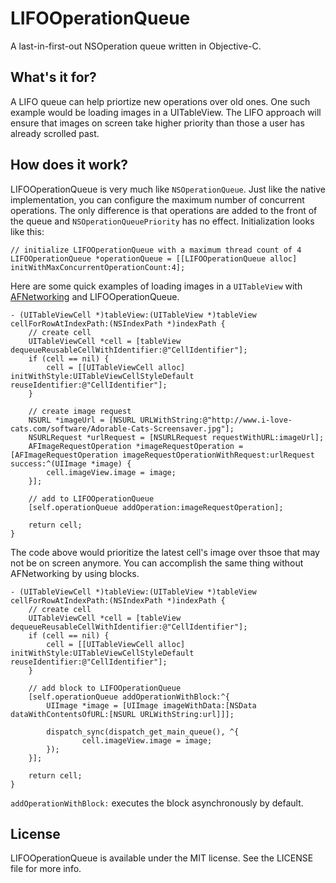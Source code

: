 LIFOOperationQueue
==================

A last-in-first-out NSOperation queue written in Objective-C.

What's it for?
-------------

A LIFO queue can help priortize new operations over old ones. One such example would be loading images in a UITableView. The LIFO approach will ensure that images on screen take higher priority than those a user has already scrolled past.

How does it work?
-----------------

LIFOOperationQueue is very much like `NSOperationQueue`. Just like the native implementation, you can configure the maximum number of concurrent operations. The only difference is that operations are added to the front of the queue and `NSOperationQueuePriority` has no effect. Initialization looks like this:

	// initialize LIFOOperationQueue with a maximum thread count of 4
	LIFOOperationQueue *operationQueue = [[LIFOOperationQueue alloc] initWithMaxConcurrentOperationCount:4];

Here are some quick examples of loading images in a `UITableView` with [AFNetworking](https://www.google.com/url?sa=t&rct=j&q=&esrc=s&source=web&cd=1&cad=rja&ved=0CEcQFjAA&url=https%3A%2F%2Fgithub.com%2FAFNetworking%2FAFNetworking&ei=jTwxUNnPNY6NigLmuYHoAw&usg=AFQjCNE6c3SnPVzdrmQ1-UQ5mEf8Kl9JXg&sig2=WtTzATbO_YTH888N5ZEcAQ) and LIFOOperationQueue.

	- (UITableViewCell *)tableView:(UITableView *)tableView cellForRowAtIndexPath:(NSIndexPath *)indexPath {
 		// create cell
	    UITableViewCell *cell = [tableView dequeueReusableCellWithIdentifier:@"CellIdentifier"];
	    if (cell == nil) {
	        cell = [[UITableViewCell alloc] initWithStyle:UITableViewCellStyleDefault reuseIdentifier:@"CellIdentifier"];
	    }
	    
		// create image request
	    NSURL *imageUrl = [NSURL URLWithString:@"http://www.i-love-cats.com/software/Adorable-Cats-Screensaver.jpg"];
    	NSURLRequest *urlRequest = [NSURLRequest requestWithURL:imageUrl];
    	AFImageRequestOperation *imageRequestOperation = [AFImageRequestOperation imageRequestOperationWithRequest:urlRequest success:^(UIImage *image) {
        	cell.imageView.image = image;
   	 	}];
    
		// add to LIFOOperationQueue
    	[self.operationQueue addOperation:imageRequestOperation];
	    
	    return cell;
	}

The code above would prioritize the latest cell's image over thsoe that may not be on screen anymore. You can accomplish the same thing without AFNetworking by using blocks.

	- (UITableViewCell *)tableView:(UITableView *)tableView cellForRowAtIndexPath:(NSIndexPath *)indexPath {
 		// create cell
	    UITableViewCell *cell = [tableView dequeueReusableCellWithIdentifier:@"CellIdentifier"];
	    if (cell == nil) {
	        cell = [[UITableViewCell alloc] initWithStyle:UITableViewCellStyleDefault reuseIdentifier:@"CellIdentifier"];
	    }

	    // add block to LIFOOperationQueue
	    [self.operationQueue addOperationWithBlock:^{
			UIImage *image = [UIImage imageWithData:[NSData dataWithContentsOfURL:[NSURL URLWithString:url]]];
		        
			dispatch_sync(dispatch_get_main_queue(), ^{
		    	    cell.imageView.image = image;
			});
	    }];
	    
	    return cell;
	}

`addOperationWithBlock:` executes the block asynchronously by default.

License
-------
LIFOOperationQueue is available under the MIT license. See the LICENSE file for more info.